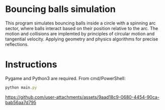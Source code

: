 # Bouncing balls simulation
This program simulates bouncing balls inside a circle with a spinning arc sector, where balls interact based on their position relative to the arc. The motion and collisions are implemted by principles of circular motion and tangential velocity. 
Applying geometry and physics algorithms for precise reflections.

# Instructions
Pygame and Python3 are required.
From cmd/PowerShell:
```javascript
python main.py
```

https://github.com/user-attachments/assets/9aad18c9-0680-4454-90ca-bab56aa7d795

